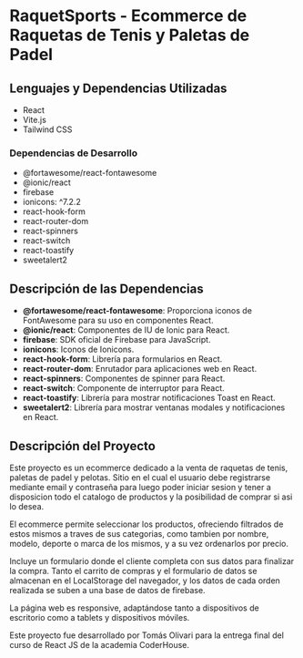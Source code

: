 # RaquetSports - Ecommerce de Raquetas de Tenis y Paletas de Padel

## Lenguajes y Dependencias Utilizadas
- React
- Vite.js
- Tailwind CSS

### Dependencias de Desarrollo
- @fortawesome/react-fontawesome
- @ionic/react
- firebase
- ionicons: ^7.2.2
- react-hook-form
- react-router-dom
- react-spinners
- react-switch
- react-toastify
- sweetalert2

## Descripción de las Dependencias
- **@fortawesome/react-fontawesome**: Proporciona iconos de FontAwesome para su uso en componentes React.
- **@ionic/react**: Componentes de IU de Ionic para React.
- **firebase**: SDK oficial de Firebase para JavaScript.
- **ionicons**: Iconos de Ionicons.
- **react-hook-form**: Librería para formularios en React.
- **react-router-dom**: Enrutador para aplicaciones web en React.
- **react-spinners**: Componentes de spinner para React.
- **react-switch**: Componente de interruptor para React.
- **react-toastify**: Librería para mostrar notificaciones Toast en React.
- **sweetalert2**: Librería para mostrar ventanas modales y notificaciones en React.



## Descripción del Proyecto
Este proyecto es un ecommerce dedicado a la venta de raquetas de tenis, paletas de padel y pelotas. Sitio en el cual el usuario debe registrarse mediante email y contraseña para luego poder iniciar sesion y tener a disposicion todo el catalogo de productos y la posibilidad de comprar si asi lo desea.

El ecommerce permite seleccionar los productos, ofreciendo filtrados de estos mismos a traves de sus categorias, como tambien por nombre, modelo, deporte o marca de los mismos, y a su vez ordenarlos por precio.

Incluye un formulario donde el cliente completa con sus datos para finalizar la compra.
Tanto el carrito de compras y el formulario de datos se almacenan en el LocalStorage del navegador, y los datos de cada orden realizada se suben a una base de datos de firebase.

 La página web es responsive, adaptándose tanto a dispositivos de escritorio como a tablets y dispositivos móviles. 

Este proyecto fue desarrollado por Tomás Olivari para la entrega final del curso de React JS de la academia CoderHouse.
